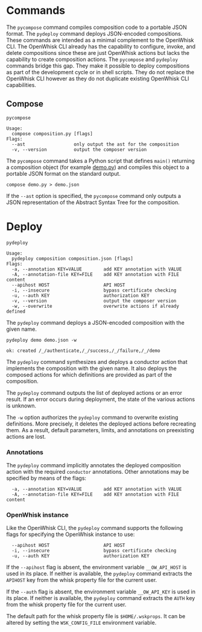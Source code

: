 <!--
#
# Licensed to the Apache Software Foundation (ASF) under one or more
# contributor license agreements.  See the NOTICE file distributed with
# this work for additional information regarding copyright ownership.
# The ASF licenses this file to You under the Apache License, Version 2.0
# (the "License"); you may not use this file except in compliance with
# the License.  You may obtain a copy of the License at
#
#     http://www.apache.org/licenses/LICENSE-2.0
#
# Unless required by applicable law or agreed to in writing, software
# distributed under the License is distributed on an "AS IS" BASIS,
# WITHOUT WARRANTIES OR CONDITIONS OF ANY KIND, either express or implied.
# See the License for the specific language governing permissions and
# limitations under the License.
#
-->

# Commands

The `pycompose` command compiles composition code to a portable JSON format. The
`pydeploy` command deploys JSON-encoded compositions. These commands are intended
as a minimal complement to the OpenWhisk CLI. The OpenWhisk CLI already has the
capability to configure, invoke, and delete compositions since these are just
OpenWhisk actions but lacks the capability to create composition actions. The
`pycompose` and `pydeploy` commands bridge this gap. They make it possible to deploy
compositions as part of the development cycle or in shell scripts. They do not
replace the OpenWhisk CLI however as they do not duplicate existing OpenWhisk
CLI capabilities.

## Compose

```
pycompose
```
```
Usage:
  compose composition.py [flags]
Flags:
  --ast                  only output the ast for the composition
  -v, --version          output the composer version
```
The `pycompose` command takes a Python script that defines `main()` returning a
composition object (for example [demo.py](../samples/demo.py)) and compiles this object to a
portable JSON format on the standard output.
```
compose demo.py > demo.json
```
If the `--ast` option is specified, the `pycompose` command only outputs a JSON
representation of the Abstract Syntax Tree for the composition.

# Deploy

```
pydeploy
```
```
Usage:
  pydeploy composition composition.json [flags]
Flags:
  -a, --annotation KEY=VALUE        add KEY annotation with VALUE
  -A, --annotation-file KEY=FILE    add KEY annotation with FILE content
  --apihost HOST                    API HOST
  -i, --insecure                    bypass certificate checking
  -u, --auth KEY                    authorization KEY
  -v, --version                     output the composer version
  -w, --overwrite                   overwrite actions if already defined
```
The `pydeploy` command deploys a JSON-encoded composition with the given name.
```
pydeploy demo demo.json -w
```
```
ok: created /_/authenticate,/_/success,/_/failure,/_/demo
```

The `pydeploy` command synthesizes and deploys a conductor action that implements
the composition with the given name. It also deploys the composed actions for
which definitions are provided as part of the composition.

The `pydeploy` command outputs the list of deployed actions or an error result. If
an error occurs during deployment, the state of the various actions is unknown.

The `-w` option authorizes the `pydeploy` command to overwrite existing
definitions. More precisely, it deletes the deployed actions before recreating
them. As a result, default parameters, limits, and annotations on preexisting
actions are lost.

### Annotations

The `pydeploy` command implicitly annotates the deployed composition action with
the required `conductor` annotations. Other annotations may be specified by
means of the flags:
```
  -a, --annotation KEY=VALUE        add KEY annotation with VALUE
  -A, --annotation-file KEY=FILE    add KEY annotation with FILE content
```

### OpenWhisk instance

Like the OpenWhisk CLI, the `pydeploy` command supports the following flags for
specifying the OpenWhisk instance to use:
```
  --apihost HOST                    API HOST
  -i, --insecure                    bypass certificate checking
  -u, --auth KEY                    authorization KEY
```
If the `--apihost` flag is absent, the environment variable `__OW_API_HOST` is
used in its place. If neither is available, the `pydeploy` command extracts the
`APIHOST` key from the whisk property file for the current user.

If the `--auth` flag is absent, the environment variable `__OW_API_KEY` is used
in its place. If neither is available, the `pydeploy` command extracts the `AUTH`
key from the whisk property file for the current user.

The default path for the whisk property file is `$HOME/.wskprops`. It can be
altered by setting the `WSK_CONFIG_FILE` environment variable.
